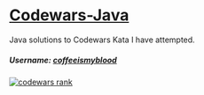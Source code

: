 # [Codewars-Java](http://www.codewars.com/)
Java solutions to Codewars Kata I have attempted.

##### Username: [coffeeismyblood](https://www.codewars.com/users/coffeeismyblood)
[![codewars rank](https://www.codewars.com/users/coffeeismyblood/badges/large)](https://www.codewars.com/users/coffeeismyblood)  
